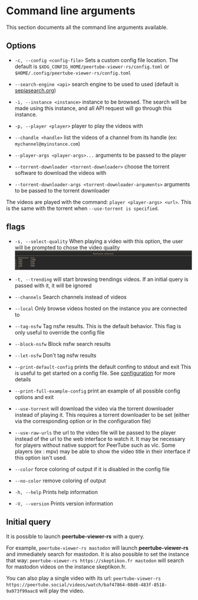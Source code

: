Command line arguments
======================

This section documents all the command line arguments available.

Options
-------

- `-c, --config <config-file>`       Sets a custom config file location.
The default is `$XDG_CONFIG_HOME/peertube-viewer-rs/config.toml` or `$HOME/.config/peertube-viewer-rs/config.toml`

- `--search-engine <api>`       search engine to be used to used (default is [sepiasearch.org](https://sepiasearch.org))
- `-i, --instance <instance>`       instance to be browsed. The search will be made using this instance, and all API request will go through this instance.
- `-p, --player <player>`       player to play the videos with
- `--chandle <handle>`       list the videos of a channel from its handle (ex: `mychannel@myinstance.com`)
- `--player-args <player-args>...`       arguments to be passed to the player
- `--torrent-downloader <torrent-downloader>`       choose the torrent software to download the videos with
- `--torrent-downloader-args <torrent-downloader-arguments>`       arguments to be passed to the torrent downloader

The videos are played with the command: `player <player-args> <url>`.
This is the same with the torrent when `--use-torrent is specified`.

flags
-----

-   `-s, --select-quality`    When playing a video with this option, the user will be prompted to chose the video quality
![quality prompt](../screenshots/select_quality.jpg)

-   `-t, --trending`    will start browsing trendings videos. If an initial query is passed with it, it will be ignored
-   `--channels`       Search channels instead of videos
-   `--local`  Only browse videos hosted on the instance you are connected to

-   `--tag-nsfw`    Tag nsfw results. This is the default behavior. This flag is only useful to override the config file
-   `--block-nsfw`    Block nsfw search results
-   `--let-nsfw`    Don't tag nsfw results

-   `--print-default-config`    prints the default confing to stdout and exit
This is useful to get started on a config file. See [configuration](../config.md) for more details

-   `--print-full-example-config`    print an example of all possible config options and exit


-   `--use-torrent`    will download the video via the torrent downloader instead of playing it.
This requires a torrent downloader to be set (either via the corresponding option or in the configuration file)

-   `--use-raw-urls`    the url to the video file will be passed to the player instead of the url to the web interface to watch it. It may be necessary for players without native support for PeerTube such as vlc. Some players (ex : mpv) may be able to show the video title in their interface if this option isn't used.


-   `--color`    force coloring of output if it is disabled in the config file
-   `--no-color`    remove coloring of output

-   `-h, --help`    Prints help information
-   `-V, --version`    Prints version information


Initial query
-------------

It is possible to launch **peertube-viewer-rs** with a query.

For example, `peertube-viewer-rs mastodon` will launch **peertube-viewer-rs** and immediately search for mastodon.
It is also possible to set the instance that way: `peertube-viewer-rs https://skeptikon.fr mastodon` will search for mastodon videos on the instance skeptikon.fr.

You can also play a single video with its url: `peertube-viewer-rs https://peertube.social/videos/watch/baf47864-08d8-483f-8518-9a973f99aac8` will play the video.

